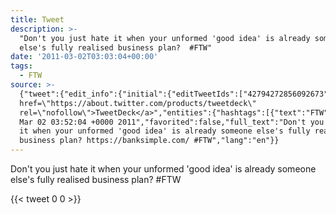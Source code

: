 ```yaml
---
title: Tweet
description: >-
  "Don't you just hate it when your unformed 'good idea' is already someone
  else's fully realised business plan?  #FTW"
date: '2011-03-02T03:03:04+00:00'
tags:
  - FTW
source: >-
  {"tweet":{"edit_info":{"initial":{"editTweetIds":["42794272856092673"],"editableUntil":"2011-03-02T04:52:04.385Z","editsRemaining":"5","isEditEligible":true}},"retweeted":false,"source":"<a
  href=\"https://about.twitter.com/products/tweetdeck\"
  rel=\"nofollow\">TweetDeck</a>","entities":{"hashtags":[{"text":"FTW","indices":["134","138"]}],"symbols":[],"user_mentions":[],"urls":[]},"display_text_range":["0","138"],"favorite_count":"0","id_str":"42794272856092673","truncated":false,"retweet_count":"0","id":"42794272856092673","created_at":"Wed
  Mar 02 03:52:04 +0000 2011","favorited":false,"full_text":"Don't you just hate
  it when your unformed 'good idea' is already someone else's fully realised
  business plan? https://banksimple.com/ #FTW","lang":"en"}}
---
```

Don't you just hate it when your unformed 'good idea' is already someone else's fully realised business plan?  #FTW
    
{{< tweet 0 0 >}}
    
